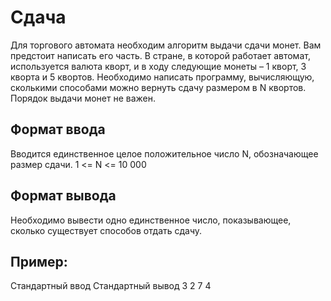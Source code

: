 # Сдача

Для торгового автомата необходим алгоритм выдачи сдачи монет. Вам предстоит написать его часть. В стране, в которой работает автомат, используется валюта кворт, и в ходу следующие монеты – 1 кворт, 3 кворта и
5 квортов. Необходимо написать программу, вычисляющую, сколькими способами можно вернуть сдачу размером в N квортов. Порядок выдачи монет не важен.

## Формат ввода
Вводится единственное целое положительное число N, обозначающее
размер сдачи. 1 <= N <= 10 000

## Формат вывода
Необходимо вывести одно единственное число, показывающее,
сколько существует способов отдать сдачу.

## Пример:
Стандартный ввод Стандартный вывод
3 2
7 4

